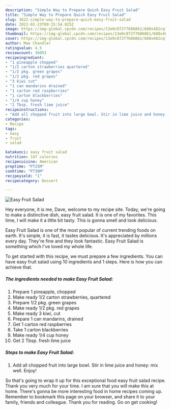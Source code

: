 ```yaml
---
description: "Simple Way to Prepare Quick Easy Fruit Salad"
title: "Simple Way to Prepare Quick Easy Fruit Salad"
slug: 3622-simple-way-to-prepare-quick-easy-fruit-salad
date: 2022-02-23T09:15:54.825Z
image: https://img-global.cpcdn.com/recipes/13e0c072f7686861/680x482cq70/easy-fruit-salad-recipe-main-photo.jpg
thumbnail: https://img-global.cpcdn.com/recipes/13e0c072f7686861/680x482cq70/easy-fruit-salad-recipe-main-photo.jpg
cover: https://img-global.cpcdn.com/recipes/13e0c072f7686861/680x482cq70/easy-fruit-salad-recipe-main-photo.jpg
author: Mae Chandler
ratingvalue: 4.5
reviewcount: 36093
recipeingredient:
- "1 pineapple chopped"
- "1/2 carton strawberries quartered"
- "1/2 pkg. green grapes"
- "1/2 pkg. red grapes"
- "3 kiwi cut"
- "1 can mandarins drained"
- "1 carton red raspberries"
- "1 carton blackberries"
- "1/4 cup honey"
- "2 Tbsp. fresh lime juice"
recipeinstructions:
- "Add all chopped fruit into large bowl. Stir in lime juice and honey: mix well. Enjoy!"
categories:
- Recipe
tags:
- easy
- fruit
- salad

katakunci: easy fruit salad 
nutrition: 147 calories
recipecuisine: American
preptime: "PT25M"
cooktime: "PT30M"
recipeyield: "1"
recipecategory: Dessert

---
```



![Easy Fruit Salad](https://img-global.cpcdn.com/recipes/13e0c072f7686861/680x482cq70/easy-fruit-salad-recipe-main-photo.jpg)

Hey everyone, it is me, Dave, welcome to my recipe site. Today, we're going to make a distinctive dish, easy fruit salad. It is one of my favorites. This time, I will make it a little bit tasty. This is gonna smell and look delicious.

Easy Fruit Salad is one of the most popular of current trending foods on earth. It's simple, it is fast, it tastes delicious. It's appreciated by millions every day. They're fine and they look fantastic. Easy Fruit Salad is something which I've loved my whole life.




To get started with this recipe, we must prepare a few ingredients. You can have easy fruit salad using 10 ingredients and 1 steps. Here is how you can achieve that.

<!--inarticleads1-->

##### The ingredients needed to make Easy Fruit Salad:

1. Prepare 1 pineapple, chopped
1. Make ready 1/2 carton strawberries, quartered
1. Prepare 1/2 pkg. green grapes
1. Make ready 1/2 pkg. red grapes
1. Make ready 3 kiwi, cut
1. Prepare 1 can mandarins, drained
1. Get 1 carton red raspberries
1. Take 1 carton blackberries
1. Make ready 1/4 cup honey
1. Get 2 Tbsp. fresh lime juice




<!--inarticleads2-->

##### Steps to make Easy Fruit Salad:

1. Add all chopped fruit into large bowl. Stir in lime juice and honey: mix well. Enjoy!




So that's going to wrap it up for this exceptional food easy fruit salad recipe. Thank you very much for your time. I am sure that you will make this at home. There's gonna be more interesting food in home recipes coming up. Remember to bookmark this page on your browser, and share it to your family, friends and colleague. Thank you for reading. Go on get cooking!
